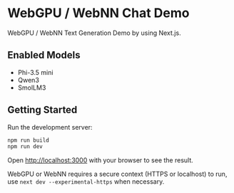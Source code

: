 # WebGPU / WebNN Chat Demo 

WebGPU / WebNN Text Generation Demo by using Next.js. 

## Enabled Models 

- Phi-3.5 mini
- Qwen3
- SmolLM3

## Getting Started

Run the development server:

```bash
npm run build
npm run dev
```

Open [http://localhost:3000](http://localhost:3000) with your browser to see the result.

WebGPU or WebNN requires a secure context (HTTPS or localhost) to run, use `next dev --experimental-https` when necessary.